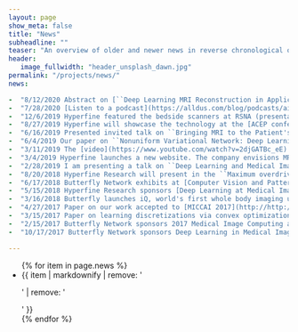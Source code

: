 ```yaml
---
layout: page
show_meta: false
title: "News"
subheadline: ""
teaser: "An overview of older and newer news in reverse chronological order"
header:
   image_fullwidth: "header_unsplash_dawn.jpg"
permalink: "/projects/news/"
news:

-  "8/12/2020 Abstract on [``Deep Learning MRI Reconstruction in Application to Point-of-Care MRI''](https://msofka.github.io/pdfs/schlemper-ismrm20.pdf) presented by Jo S. at [ISMRM](https://www.ismrm.org/20/program_files/O57.htm)."
-  "7/28/2020 [Listen to a podcast](https://alldus.com/blog/podcasts/aiinaction-michal-sofka-hyperfine/) where I speak about the role of deep learning in delivering Hyperfine's MRI systems."
-  "12/6/2019 Hyperfine featured the bedside scanners at RSNA (presentations and scanning on the exhibition floor and [nVidia showcase](https://www.businesswire.com/news/home/20191201005195/en/Hyperfine-Research-Teams-NVIDIA-Next-Generation-Point-of-Care-MRI)). Anonounced [collaboration with UPenn Medicine](https://www.businesswire.com/news/home/20191202005138/en/Hyperfine-Penn-Medicine-Announce-Partnership-Image-Hydrocephalus)."
-  "8/27/2019 Hyperfine will showcase the technology at the [ACEP conference](https://www.acep.org/acep19/generalinfo/about-acep-sa/) in Denver on Oct 27-30. Come and see us."
-  "6/16/2019 Presented invited talk on ``Bringing MRI to the Patient's Bedside: Deep Learning for Image Acquisition and Image Interpretation'' at Medical Computer Vision Workshop ([CVPR MVC 2019](https://sites.google.com/view/cvprmcv19/home))."
-  "6/4/2019 Our paper on ``Nonuniform Variational Network: Deep Learning for Accelerated Nonuniform MR Image Reconstruction'' was accepted and will be presented at the [MICCAI 2019](https://www.miccai2019.org) conference in Shenzhen."
-  "3/11/2019 The [video](https://www.youtube.com/watch?v=2djGATBc_eE) of my talk on our work on ``Deep MR image reconstruction across k­-space and image domain'' has been posted on [i2i Workshop](http://cai2r.net/i2i) 2018 web site."
-  "3/4/2019 Hyperfine launches a new website. The company envisions MR systems that are portable at the Point of Care. Imagine MR directly at the bedside - no need for a shielded room."
-  "2/28/2019 I am presenting a talk on ``Deep Learning and Medical Imaging for Streamlining MRI Exams'' at Stony Brook's Biomedical Informatics Grand Rounds."
-  "8/20/2018 Hyperfine Research will present in the ``Maximum overdrive: the AI revolution'' session at the [i2i Workshop](http://cai2r.net/i2i) in NYC."
-  "6/17/2018 Butterfly Network exhibits at [Computer Vision and Pattern Recognition (CVPR) 2018](http://cvpr2018.thecvf.com/) conference."
-  "5/15/2018 Hyperfine Research sponsors [Deep Learning at Medical Image Analysis Workshop](https://cs.adelaide.edu.au/~dlmia4/) at [MICCAI 2018](http://www.miccai2018.org/)."
-  "3/16/2018 Butterfly launches iQ, world's first whole body imaging ultrasound platform that plugs into an iPhone and costs under $2,000." 
-  "4/27/2017 Paper on our work accepted to [MICCAI 2017](http://http://www.miccai2017.org/)."
-  "3/15/2017 Paper on learning discretizations via convex optimization accepted to the Machine Learning journal."
-  "2/15/2017 Butterfly Network sponsors 2017 Medical Image Computing and Computer Assisted Intervention (MICCAI) conference."
-  "10/17/2017 Butterfly Network sponsors Deep Learning in Medical Imaging at MICCAI 2016."

---
```


<ul>
    {% for item in page.news %}
    <li>{{ item | markdownify | remove: '<p>' | remove: '</p>' }}</li>
    {% endfor %}
</ul>

